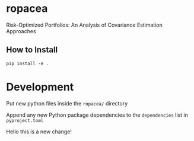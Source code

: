 # ropacea
Risk-Optimized Portfolios: An Analysis of Covariance Estimation Approaches


## How to Install
```pip install -e .```


# Development
Put new python files inside the `ropacea/` directory

Append any new Python package dependencies to the `dependencies` list in `pyproject.toml`


Hello this is a new change!